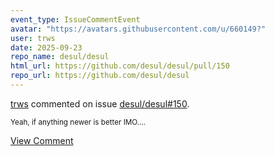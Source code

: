 ```yaml
---
event_type: IssueCommentEvent
avatar: "https://avatars.githubusercontent.com/u/660149?"
user: trws
date: 2025-09-23
repo_name: desul/desul
html_url: https://github.com/desul/desul/pull/150
repo_url: https://github.com/desul/desul
---
```


<a href='https://github.com/trws' target='_blank'>trws</a> commented on issue <a href='https://github.com/desul/desul/pull/150' target='_blank'>desul/desul#150</a>.

<small>Yeah, if anything newer is better IMO....</small>

<a href='https://github.com/desul/desul/pull/150' target='_blank'>View Comment</a>
